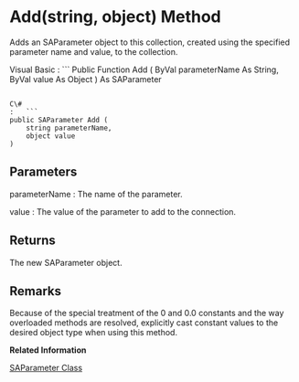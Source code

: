 <!-- loio3c1c2d9c6c5f10149e6fc133e9d97e23 -->

# Add\(string, object\) Method

Adds an SAParameter object to this collection, created using the specified parameter name and value, to the collection.



Visual Basic
:   ```
Public Function Add (
    ByVal parameterName As String,
    ByVal value As Object
) As SAParameter
```

C\#
:   ```
public SAParameter Add (
    string parameterName,
    object value
)
```



## Parameters

parameterName
:   The name of the parameter.

value
:   The value of the parameter to add to the connection.



## Returns

The new SAParameter object.



## Remarks

Because of the special treatment of the 0 and 0.0 constants and the way overloaded methods are resolved, explicitly cast constant values to the desired object type when using this method.

**Related Information**  


[SAParameter Class](saparameter-class-3c1c008.md "Represents a parameter to an SACommand, and optionally, its mapping to a DataSet column.")

